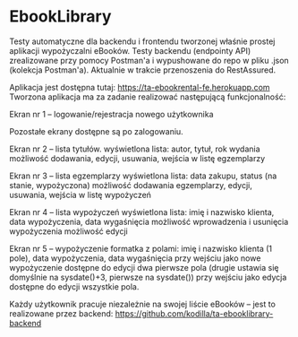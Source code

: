 # EbookLibrary
Testy automatyczne dla backendu i frontendu tworzonej właśnie prostej aplikacji wypożyczalni eBooków. 
Testy backendu (endpointy API) zrealizowane przy pomocy Postman'a i wypushowane do repo w pliku .json (kolekcja Postman'a). Aktualnie w trakcie przenoszenia do RestAssured.

Aplikacja jest dostępna tutaj: https://ta-ebookrental-fe.herokuapp.com
Tworzona aplikacja ma za zadanie realizować następującą funkcjonalność:

Ekran nr 1 – logowanie/rejestracja nowego użytkownika

Pozostałe ekrany dostępne są po zalogowaniu.

Ekran nr 2 – lista tytułów.
wyświetlona lista: autor, tytuł, rok wydania
możliwość dodawania, edycji, usuwania, wejścia w listę egzemplarzy

Ekran nr 3 – lista egzemplarzy
wyświetlona lista: data zakupu, status (na stanie, wypożyczona)
możliwość dodawania egzemplarzy, edycji, usuwania, wejścia w listę wypożyczeń

Ekran nr 4 – lista wypożyczeń
wyświetlona lista: imię i nazwisko klienta, data wypożyczenia, data wygaśnięcia
możliwość wprowadzenia i usunięcia wypożyczenia
możliwość edycji

Ekran nr 5 – wypożyczenie
formatka z polami: imię i nazwisko klienta (1 pole), data wypożyczenia, data wygaśnięcia
przy wejściu jako nowe wypożyczenie dostępne do edycji dwa pierwsze pola (drugie ustawia się domyślnie na sysdate()+3, pierwsze na sysdate())
przy wejściu jako edycja dostępne do edycji wszystkie pola.

Każdy użytkownik pracuje niezależnie na swojej liście eBooków – jest to realizowane przez backend: https://github.com/kodilla/ta-ebooklibrary-backend
